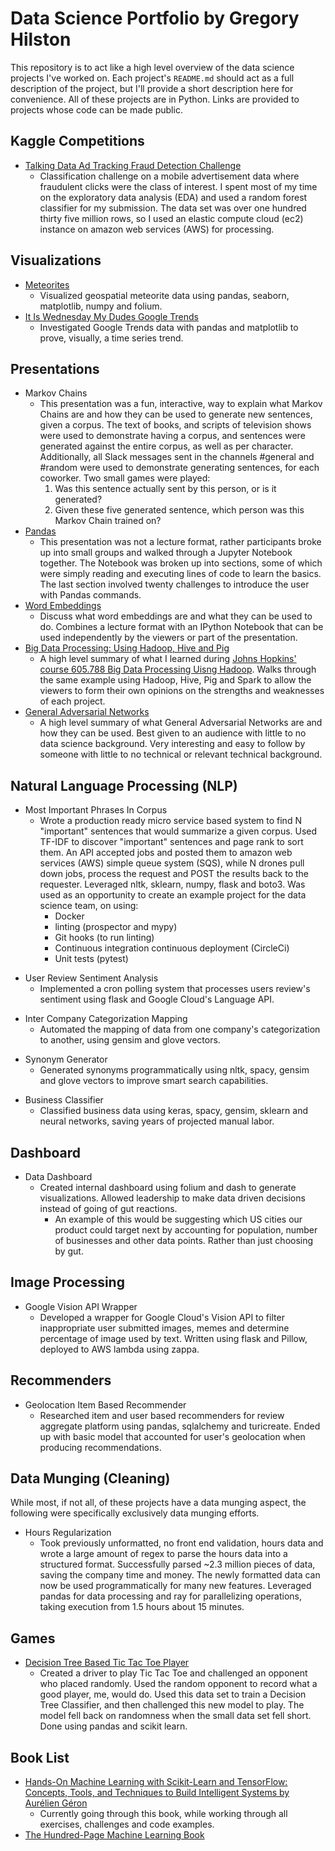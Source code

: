 # Data Science Portfolio by Gregory Hilston

This repository is to act like a high level overview of the data science projects I've worked on. Each project's `README.md` should act as a full description of the project, but I'll provide a short description here for convenience. All of these projects are in Python. Links are provided to projects whose code can be made public.

## Kaggle Competitions

- [Talking Data Ad Tracking Fraud Detection Challenge](https://github.com/GregHilston/kaggle-talking-data-ad-tracking-fraud-detection-challenge)
  - Classification challenge on a mobile advertisement data where fraudulent clicks were the class of interest. I spent most of my time on the exploratory data analysis (EDA) and used a random forest classifier for my submission. The data set was over one hundred thirty five million rows, so I used an elastic compute cloud (ec2) instance on amazon web services (AWS) for processing.

## Visualizations

- [Meteorites](https://github.com/GregHilston/meteorites)
  - Visualized geospatial meteorite data using pandas, seaborn, matplotlib, numpy and folium.
- [It Is Wednesday My Dudes Google Trends](https://github.com/GregHilston/It-Is-Wednesday-My-Dudes-Google-Trends)
  - Investigated Google Trends data with pandas and matplotlib to prove, visually, a time series trend.

## Presentations

- Markov Chains
  - This presentation was a fun, interactive, way to explain what Markov Chains are and how they can be used to generate new sentences, given a corpus. The text of books, and scripts of television shows were used to demonstrate having a corpus, and sentences were generated against the entire corpus, as well as per character. Additionally, all Slack messages sent in the channels #general and #random were used to demonstrate generating sentences, for each coworker. Two small games were played:
    1. Was this sentence actually sent by this person, or is it generated?
    2. Given these five generated sentence, which person was this Markov Chain trained on?
- [Pandas](https://github.com/GregHilston/ds_pandas_presentation)
  - This presentation was not a lecture format, rather participants broke up into small groups and walked through a Jupyter Notebook together. The Notebook was broken up into sections, some of which were simply reading and executing lines of code to learn the basics. The last section involved twenty challenges to introduce the user with Pandas commands.
- [Word Embeddings](https://github.com/GregHilston/word_embeddings_presentation)
  - Discuss what word embeddings are and what they can be used to do. Combines a lecture format with an IPython Notebook that can be used independently by the viewers or part of the presentation.
- [Big Data Processing: Using Hadoop, Hive and Pig](https://drive.google.com/open?id=13CXGWy9SMo22tm938tRZvdPaIWbfcdSR)
  - A high level summary of what I learned during [Johns Hopkins' course 605.788 Big Data Processing Uisng Hadoop](https://ep.jhu.edu/programs-and-courses/605.788-big-data-processing-using-hadoop). Walks through the same example using Hadoop, Hive, Pig and Spark to allow the viewers to form their own opinions on the strengths and weaknesses of each project.
- [General Adversarial Networks](https://drive.google.com/open?id=1IPM8F2ArYy6ZDnD970HGRfsrirDozufn)
  - A high level summary of what General Adversarial Networks are and how they can be used. Best given to an audience with little to no data science background. Very interesting and easy to follow by someone with little to no technical or relevant technical background.

## Natural Language Processing (NLP)

[comment]: # (% ds-most-important-phrases-in-corpus-api and ds-most-important-phrases-in-corpus-drone)
- Most Important Phrases In Corpus
  - Wrote a production ready micro service based system to find N "important" sentences that would summarize a given corpus. Used TF-IDF to discover "important" sentences and page rank to sort them. An API accepted jobs and posted them to amazon web services (AWS) simple queue system (SQS), while N drones pull down jobs, process the request and POST the results back to the requester. Leveraged nltk, sklearn, numpy, flask and boto3. Was used as an opportunity to create an example project for the data science team, on using:
    - Docker
    - linting (prospector and mypy)
    - Git hooks (to run linting)
    - Continuous integration continuous deployment (CircleCi)
    - Unit tests (pytest)

[comment]: # (ds_sentiment)
- User Review Sentiment Analysis
  - Implemented a cron polling system that processes users review's sentiment using flask and Google Cloud's Language API.

[comment]: # (ds_advice_local_categories)
- Inter Company Categorization Mapping
  - Automated the mapping of data from one company's categorization to another, using gensim and glove vectors.

[comment]: # (ds_synonym_generator)
- Synonym Generator
  - Generated synonyms programmatically using nltk, spacy, gensim and glove vectors to improve smart search capabilities.

[comment]: # (ds_trl_other_businesses_categorizer)
- Business Classifier
  - Classified business data using keras, spacy, gensim, sklearn and neural networks, saving years of projected manual labor.

## Dashboard

[comment]: # (% ds_trl_dashboard, ds_us_cities)
- Data Dashboard
  - Created internal dashboard using folium and dash to generate visualizations. Allowed leadership to make data driven decisions instead of going of gut reactions.
    - An example of this would be suggesting which US cities our product could target next by accounting for population, number of businesses and other data points. Rather than just choosing by gut.

## Image Processing

[comment]: # (% ds_google_cloud_vision)
- Google Vision API Wrapper
  - Developed a wrapper for Google Cloud's Vision API to filter inappropriate user submitted images, memes and determine percentage of image used by text. Written using flask and Pillow, deployed to AWS lambda using zappa.

## Recommenders

[comment]: # (% ds_trl_recommender)
- Geolocation Item Based Recommender
  - Researched item and user based recommenders for review aggregate platform using pandas, sqlalchemy and turicreate. Ended up with basic model that accounted for user's geolocation when producing recommendations.

## Data Munging (Cleaning)

While most, if not all, of these projects have a data munging aspect, the following were specifically exclusively data munging efforts.

[comment]: # (% ds_trl_hours_regularization)
- Hours Regularization
  - Took previously unformatted, no front end validation, hours data and wrote a large amount of regex to parse the hours data into a structured format. Successfully parsed ~2.3 million pieces of data, saving the company time and money. The newly formatted data can now be used programmatically for many new features. Leveraged pandas for data processing and ray for parallelizing operations, taking execution from 1.5 hours about 15 minutes.

## Games
[comment]: # (% tic-tac-toe-modeling)
- [Decision Tree Based Tic Tac Toe Player](https://github.com/GregHilston/tic-tac-toe-modeling)
  - Created a driver to play Tic Tac Toe and challenged an opponent who placed randomly. Used the random opponent to record what a good player, me, would do. Used this data set to train a Decision Tree Classifier, and then challenged this new model to play. The model fell back on randomness when the small data set fell short. Done using pandas and scikit learn.

## Book List
- [Hands-On Machine Learning with Scikit-Learn and TensorFlow: Concepts, Tools, and Techniques to Build Intelligent Systems by Aurélien Géron](https://www.amazon.com/Hands-Machine-Learning-Scikit-Learn-TensorFlow/dp/1491962291)
  - Currently going through this book, while working through all exercises, challenges and code examples.
- [The Hundred-Page Machine Learning Book](https://www.amazon.com/Hundred-Page-Machine-Learning-Book/dp/199957950X/ref=sr_1_3?crid=2DZ7SSNDR0073&keywords=100+page+machine+learning+book&qid=1567686509&s=gateway&sprefix=100+page+m%2Caps%2C187&sr=8-3)

[comment]: # (needed internally ds_adwords, ds_reports, ds_reporter)

